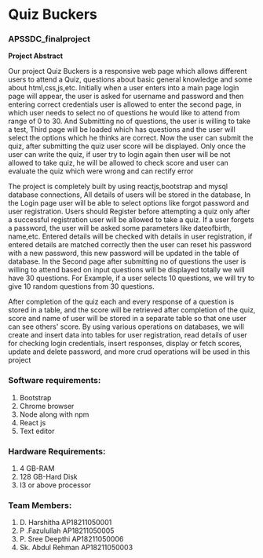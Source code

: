 # Quiz Buckers
### APSSDC_finalproject


**Project Abstract**

Our project Quiz Buckers is a responsive web page which allows different users to attend a Quiz, questions about basic general knowledge and some about html,css,js,etc. Initially when a user enters into a main page login page will appear, the user is asked for username and password and then entering correct credentials user is allowed to enter the second page, in which user needs to select no of questions he would like to attend from range of  0 to 30. And Submitting no of questions, the user is willing to take a test, Third page will be loaded  which has questions and the user will select the options which he thinks are correct. Now the user can submit the quiz, after submitting the quiz user score will be displayed. Only once  the user can write the quiz, if user try to login again then user will be not allowed to take quiz, he will be allowed to check score and user can evaluate the quiz which were wrong and can rectify error

The project is completely built by using reactjs,bootstrap and mysql database connections, All details of users will be stored in the database, In the Login page user will be able to select options like forgot password and user registration. Users should Register before attempting a quiz only after a successful registration user will be allowed to take a quiz. If a user  forgets a password, the user will be asked  some parameters like dateofbirth, name,etc. Entered details will be checked with details in user registration, if entered details are matched correctly then the user can reset his password with a new password, this new password will be updated in the table of database. In the Second page after submitting no of questions the user is willing to attend based on input questions will be displayed totally we will have 30 questions. For Example, if a user selects 10 questions, we will try to give 10 random questions from 30 questions.

After completion of the quiz each and every response of a question is stored  in a table, and the score will be retrieved after completion of the quiz, score and name of user will be stored in a separate table so that one user can see others' score. By using various operations on databases, we will create and  insert data into tables for user registration, read details of user for checking login credentials, insert responses, display or fetch scores, update and delete password, and more crud operations will be used in this project

### Software requirements:
1. Bootstrap
1. Chrome browser
1. Node along with npm
1. React js
1. Text editor

### Hardware Requirements:
1. 4 GB-RAM
1. 128 GB-Hard Disk
1. I3 or above processor

### Team Members:
1. D. Harshitha          AP18211050001   
1. P .Fazulullah         AP18211050005
1. P. Sree Deepthi       AP18211050006
1. Sk. Abdul Rehman      AP18211050003


